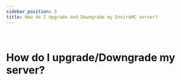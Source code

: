 ```yaml
---
sidebar_position: 3
title: How do I Upgrade and Downgrade my EnviroMC server?
---
```

<br />

# How do I upgrade/Downgrade my server? 